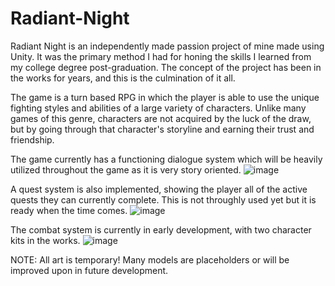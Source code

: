 # Radiant-Night

Radiant Night is an independently made passion project of mine made using Unity. It was the primary method I had for honing the skills I learned from my college degree post-graduation. The concept of the project has been in the works for years, and this is the culmination of it all.

The game is a turn based RPG in which the player is able to use the unique fighting styles and abilities of a large variety of characters. Unlike many games of this genre, characters are not acquired by the luck of the draw, but by going through that character's storyline and earning their trust and friendship.

The game currently has a functioning dialogue system which will be heavily utilized throughout the game as it is very story oriented. 
![image](https://github.com/user-attachments/assets/162d70a9-846e-4e08-8681-e77cfe47e467)

A quest system is also implemented, showing the player all of the active quests they can currently complete. This is not throughly used yet but it is ready when the time comes.
![image](https://github.com/user-attachments/assets/14f47cdf-2107-4b84-aba7-db1fae49934a)

The combat system is currently in early development, with two character kits in the works.
![image](https://github.com/user-attachments/assets/3e026318-fcbf-4483-8851-4fd39d34e3b7)

NOTE: All art is temporary! Many models are placeholders or will be improved upon in future development.
